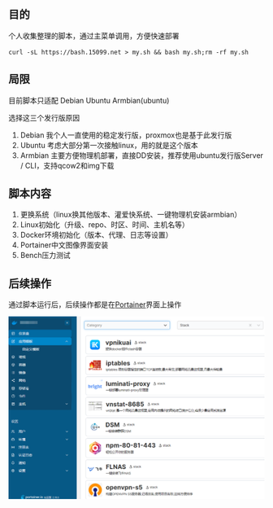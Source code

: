 ## 目的
个人收集整理的脚本，通过主菜单调用，方便快速部署

```
curl -sL https://bash.15099.net > my.sh && bash my.sh;rm -rf my.sh
```
## 局限
目前脚本只适配 Debian Ubuntu Armbian(ubuntu)

选择这三个发行版原因

1. Debian 我个人一直使用的稳定发行版，proxmox也是基于此发行版
2. Ubuntu 考虑大部分第一次接触linux，用的就是这个版本
3. Armbian 主要方便物理机部署，直接DD安装，推荐使用ubuntu发行版Server / CLI，支持qcow2和img下载
   
## 脚本内容

1. 更换系统（linux换其他版本、灌爱快系统、一键物理机安装armbian）
2. Linux初始化（升级、repo、时区、时间、主机名等）
3. Docker环境初始化（版本、代理、日志等设置）
4. Portainer中文图像界面安装
5. Bench压力测试

## 后续操作

通过脚本运行后，后续操作都是在[Portainer](https://hub.docker.com/r/lihaixin/portainer)界面上操作

![portainer](./portainer.png)

